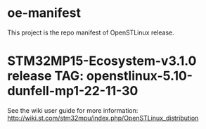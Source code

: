 # oe-manifest
This project is the repo manifest of OpenSTLinux release.
# STM32MP15-Ecosystem-v3.1.0 release TAG: openstlinux-5.10-dunfell-mp1-22-11-30

See the wiki user guide for more information: http://wiki.st.com/stm32mpu/index.php/OpenSTLinux_distribution
